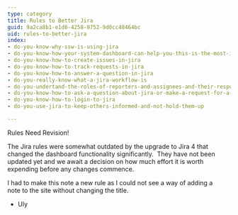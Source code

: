 ```yaml
---
type: category
title: Rules to Better Jira
guid: 9a2ca8b1-e1d6-4258-9752-9d0cc48464bc
uid: rules-to-better-jira
index:
- do-you-know-why-ssw-is-using-jira
- do-you-know-how-your-system-dashboard-can-help-you-this-is-the-most-important-feature-in-jira
- do-you-know-how-to-create-issues-in-jira
- do-you-know-how-to-track-requests-in-jira
- do-you-know-how-to-answer-a-question-in-jira
- do-you-really-know-what-a-jira-workflow-is
- do-you-undertand-the-roles-of-reporters-and-assignees-and-their-responsibilities
- do-you-know-how-to-ask-a-question-about-jira-or-make-a-request-for-a-jira-improvement
- do-you-know-how-to-login-to-jira
- do-you-use-jira-to-keep-others-informed-and-not-hold-them-up

---
```

Rules Need Revision!

The Jira rules were somewhat outdated by the upgrade to Jira 4 that changed the dashboard functionality significantly.  They have not been updated yet and we await a decision on how much effort it is worth expending before any changes commence. 

I had to make this note a new rule as I could not see a way of adding a note to the site without changing the title.

- Uly

